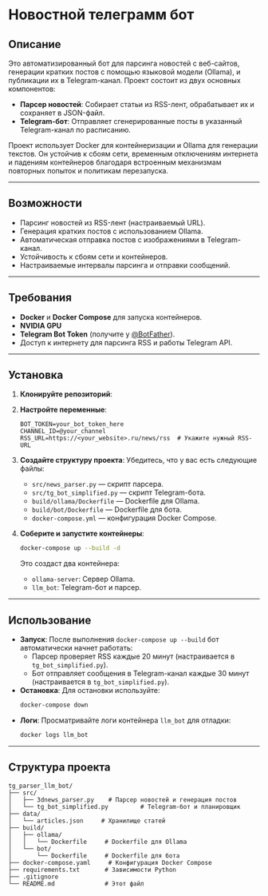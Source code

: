 # Новостной телеграмм бот

## Описание

Это автоматизированный бот для парсинга новостей с веб-сайтов, генерации кратких постов с помощью языковой модели (Ollama), и публикации их в Telegram-канал. Проект состоит из двух основных компонентов:
- **Парсер новостей**: Собирает статьи из RSS-лент, обрабатывает их и сохраняет в JSON-файл.
- **Telegram-бот**: Отправляет сгенерированные посты в указанный Telegram-канал по расписанию.

Проект использует Docker для контейнеризации и Ollama для генерации текстов. Он устойчив к сбоям сети, временным отключениям интернета и падениям контейнеров благодаря встроенным механизмам повторных попыток и политикам перезапуска.

---

## Возможности

- Парсинг новостей из RSS-лент (настраиваемый URL).
- Генерация кратких постов с использованием Ollama.
- Автоматическая отправка постов с изображениями в Telegram-канал.
- Устойчивость к сбоям сети и контейнеров.
- Настраиваемые интервалы парсинга и отправки сообщений.

---

## Требования

- **Docker** и **Docker Compose** для запуска контейнеров.
- **NVIDIA GPU** 
- **Telegram Bot Token** (получите у [@BotFather](https://t.me/BotFather)).
- Доступ к интернету для парсинга RSS и работы Telegram API.

---

## Установка

1. **Клонируйте репозиторий**:

2. **Настройте переменные**:
   ```
   BOT_TOKEN=your_bot_token_here
   CHANNEL_ID=@your_channel
   RSS_URL=https://<your_website>.ru/news/rss  # Укажите нужный RSS-URL
   ```

3. **Создайте структуру проекта**:
   Убедитесь, что у вас есть следующие файлы:
   - `src/news_parser.py` — скрипт парсера.
   - `src/tg_bot_simplified.py` — скрипт Telegram-бота.
   - `build/ollama/Dockerfile` — Dockerfile для Ollama.
   - `build/bot/Dockerfile` — Dockerfile для бота.
   - `docker-compose.yml` — конфигурация Docker Compose.

4. **Соберите и запустите контейнеры**:
   ```bash
   docker-compose up --build -d
   ```

   Это создаст два контейнера:
   - `ollama-server`: Сервер Ollama.
   - `llm_bot`: Telegram-бот и парсер.

---

## Использование

- **Запуск**: После выполнения `docker-compose up --build` бот автоматически начнет работать:
  - Парсер проверяет RSS каждые 20 минут (настраивается в `tg_bot_simplified.py`).
  - Бот отправляет сообщения в Telegram-канал каждые 30 минут (настраивается в `tg_bot_simplified.py`).
- **Остановка**: Для остановки используйте:
  ```bash
  docker-compose down
  ```
- **Логи**: Просматривайте логи контейнера `llm_bot` для отладки:
  ```bash
  docker logs llm_bot
  ```

---

## Структура проекта

```
tg_parser_llm_bot/
├── src/
│   ├── 3dnews_parser.py    # Парсер новостей и генерация постов
│   └── tg_bot_simplified.py         # Telegram-бот и планировщик
├── data/
│   └── articles.json     # Хранилище статей 
├── build/
│   ├── ollama/
│   │   └── Dockerfile     # Dockerfile для Ollama
│   └── bot/
│       └── Dockerfile     # Dockerfile для бота
├── docker-compose.yaml     # Конфигурация Docker Compose         
├── requirements.txt       # Зависимости Python
├── .gitignore 
└── README.md              # Этот файл
```

